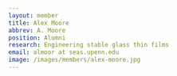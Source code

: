 ```yaml
---
layout: member
title: Alex Moore
abbrev: A. Moore
position: Alumni
research: Engineering stable glass thin films
email: almoor at seas.upenn.edu
image: /images/members/alex-moore.jpg
---
```

